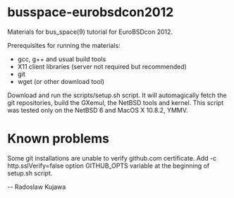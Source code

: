 busspace-eurobsdcon2012
=======================

Materials for bus_space(9) tutorial for EuroBSDcon 2012.

Prerequisites for running the materials:
- gcc, g++ and usual build tools
- X11 client libraries (server not required but recommended)
- git
- wget (or other download tool)

Download and run the scripts/setup.sh script. It will automagically fetch the 
git repositories, build the GXemul, the NetBSD tools and kernel. This script 
was tested only on the NetBSD 6 and MacOS X 10.8.2, YMMV.


Known problems
==============

Some git installations are unable to verify github.com certificate. Add
-c http.sslVerify=false option GITHUB_OPTS variable at the beginning of
setup.sh script.

-- 
Radoslaw Kujawa


